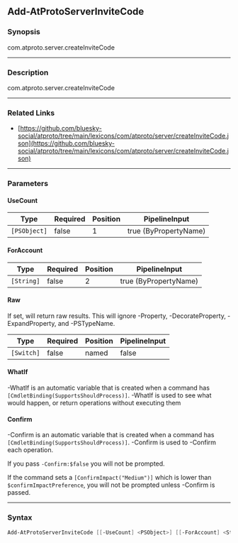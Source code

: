 Add-AtProtoServerInviteCode
---------------------------




### Synopsis
com.atproto.server.createInviteCode



---


### Description

com.atproto.server.createInviteCode



---


### Related Links
* [https://github.com/bluesky-social/atproto/tree/main/lexicons/com/atproto/server/createInviteCode.json](https://github.com/bluesky-social/atproto/tree/main/lexicons/com/atproto/server/createInviteCode.json)





---


### Parameters
#### **UseCount**




|Type        |Required|Position|PipelineInput        |
|------------|--------|--------|---------------------|
|`[PSObject]`|false   |1       |true (ByPropertyName)|



#### **ForAccount**




|Type      |Required|Position|PipelineInput        |
|----------|--------|--------|---------------------|
|`[String]`|false   |2       |true (ByPropertyName)|



#### **Raw**

If set, will return raw results. This will ignore -Property, -DecorateProperty, -ExpandProperty, and -PSTypeName.






|Type      |Required|Position|PipelineInput|
|----------|--------|--------|-------------|
|`[Switch]`|false   |named   |false        |



#### **WhatIf**
-WhatIf is an automatic variable that is created when a command has ```[CmdletBinding(SupportsShouldProcess)]```.
-WhatIf is used to see what would happen, or return operations without executing them
#### **Confirm**
-Confirm is an automatic variable that is created when a command has ```[CmdletBinding(SupportsShouldProcess)]```.
-Confirm is used to -Confirm each operation.

If you pass ```-Confirm:$false``` you will not be prompted.


If the command sets a ```[ConfirmImpact("Medium")]``` which is lower than ```$confirmImpactPreference```, you will not be prompted unless -Confirm is passed.



---


### Syntax
```PowerShell
Add-AtProtoServerInviteCode [[-UseCount] <PSObject>] [[-ForAccount] <String>] [-Raw] [-WhatIf] [-Confirm] [<CommonParameters>]
```
